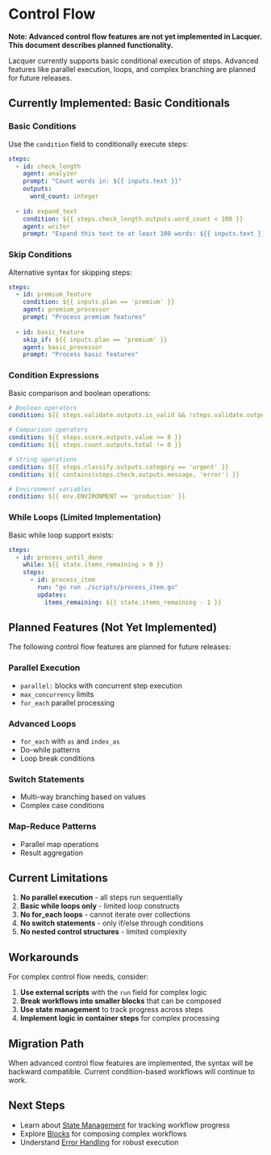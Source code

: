 # Control Flow

**Note: Advanced control flow features are not yet implemented in Lacquer. This document describes planned functionality.**

Lacquer currently supports basic conditional execution of steps. Advanced features like parallel execution, loops, and complex branching are planned for future releases.

## Currently Implemented: Basic Conditionals

### Basic Conditions

Use the `condition` field to conditionally execute steps:

```yaml
steps:
  - id: check_length
    agent: analyzer
    prompt: "Count words in: ${{ inputs.text }}"
    outputs:
      word_count: integer
  
  - id: expand_text
    condition: ${{ steps.check_length.outputs.word_count < 100 }}
    agent: writer
    prompt: "Expand this text to at least 100 words: ${{ inputs.text }}"
```

### Skip Conditions

Alternative syntax for skipping steps:

```yaml
steps:
  - id: premium_feature
    condition: ${{ inputs.plan == 'premium' }}
    agent: premium_processor
    prompt: "Process premium features"
  
  - id: basic_feature
    skip_if: ${{ inputs.plan == 'premium' }}
    agent: basic_processor
    prompt: "Process basic features"
```

### Condition Expressions

Basic comparison and boolean operations:

```yaml
# Boolean operators
condition: ${{ steps.validate.outputs.is_valid && !steps.validate.outputs.has_errors }}

# Comparison operators  
condition: ${{ steps.score.outputs.value >= 8 }}
condition: ${{ steps.count.outputs.total != 0 }}

# String operations
condition: ${{ steps.classify.outputs.category == 'urgent' }}
condition: ${{ contains(steps.check.outputs.message, 'error') }}

# Environment variables
condition: ${{ env.ENVIRONMENT == 'production' }}
```

### While Loops (Limited Implementation)

Basic while loop support exists:

```yaml
steps:
  - id: process_until_done
    while: ${{ state.items_remaining > 0 }}
    steps:
      - id: process_item
        run: "go run ./scripts/process_item.go"
        updates:
          items_remaining: ${{ state.items_remaining - 1 }}
```

## Planned Features (Not Yet Implemented)

The following control flow features are planned for future releases:

### Parallel Execution
- `parallel:` blocks with concurrent step execution
- `max_concurrency` limits
- `for_each` parallel processing

### Advanced Loops
- `for_each` with `as` and `index_as`
- Do-while patterns
- Loop break conditions

### Switch Statements
- Multi-way branching based on values
- Complex case conditions

### Map-Reduce Patterns
- Parallel map operations
- Result aggregation

## Current Limitations

1. **No parallel execution** - all steps run sequentially
2. **Basic while loops only** - limited loop constructs
3. **No for_each loops** - cannot iterate over collections
4. **No switch statements** - only if/else through conditions
5. **No nested control structures** - limited complexity

## Workarounds

For complex control flow needs, consider:

1. **Use external scripts** with the `run` field for complex logic
2. **Break workflows into smaller blocks** that can be composed
3. **Use state management** to track progress across steps
4. **Implement logic in container steps** for complex processing

## Migration Path

When advanced control flow features are implemented, the syntax will be backward compatible. Current condition-based workflows will continue to work.

## Next Steps

- Learn about [State Management](./state-management.md) for tracking workflow progress  
- Explore [Blocks](./blocks.md) for composing complex workflows
- Understand [Error Handling](./error-handling.md) for robust execution